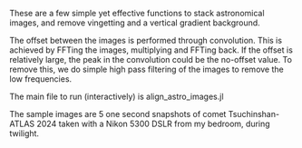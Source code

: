 These are a few simple yet effective functions to stack astronomical images, and remove vingetting and a vertical gradient background.

The offset between the images is performed through convolution. This is achieved by FFTing the images, multiplying and FFTing back. If the offset is relatively large, the peak in the convolution could be the no-offset value. To remove this, we do simple high pass filtering of the images to remove the low frequencies. 

The main file to run (interactively) is align_astro_images.jl

The sample images are 5 one second snapshots of comet Tsuchinshan-ATLAS 2024 taken with a Nikon 5300 DSLR from my bedroom, during twilight. 